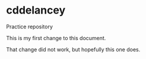 # cddelancey
Practice repository

This is my first change to this document. 

That change did not work, but hopefully this one does. 


